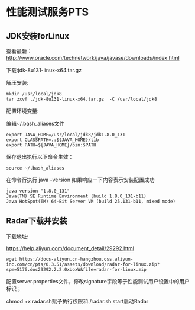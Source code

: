 # 性能测试服务PTS

## JDK安装forLinux

查看最新：http://www.oracle.com/technetwork/java/javase/downloads/index.html

下载:jdk-8u131-linux-x64.tar.gz

解压安装:
```
mkdir /usr/local/jdk8
tar zxvf ./jdk-8u131-linux-x64.tar.gz  -C /usr/local/jdk8
```

配置环境变量:

编辑~/.bash_aliases文件

```
export JAVA_HOME=/usr/local/jdk8/jdk1.8.0_131
export CLASSPATH=.:${JAVA_HOME}/lib
export PATH=${JAVA_HOME}/bin:$PATH
```

保存退出执行以下命令生效：

```
source ~/.bash_aliases
```

在命令行执行 java -version
如果响应一下内容表示安装配置成功
```
java version "1.8.0_131"
Java(TM) SE Runtime Environment (build 1.8.0_131-b11)
Java HotSpot(TM) 64-Bit Server VM (build 25.131-b11, mixed mode)
```

## Radar下载并安装

下载地址:

https://help.aliyun.com/document_detail/29292.html

```
wget https://docs-aliyun.cn-hangzhou.oss.aliyun-inc.com/cn/pts/0.3.51/assets/download/radar-for-linux.zip?spm=5176.doc29292.2.2.0xUoxW&file=radar-for-linux.zip
```

配置server.properties文件，修改signature字段等于性能测试用户设置中的用户标识；


chmod +x radar.sh赋予执行权限和./radar.sh start启动Radar

